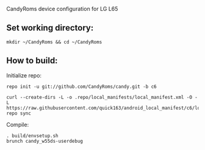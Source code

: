 CandyRoms device configuration for LG L65

Set working directory:
-------------

    mkdir ~/CandyRoms && cd ~/CandyRoms

How to build:
-------------

Initialize repo:

    repo init -u git://github.com/CandyRoms/candy.git -b c6

    curl --create-dirs -L -o .repo/local_manifests/local_manifest.xml -O -L https://raw.githubusercontent.com/quick163/android_local_manifest/c6/local_manifest.xml
    repo sync

Compile:

    . build/envsetup.sh
    brunch candy_w55ds-userdebug
